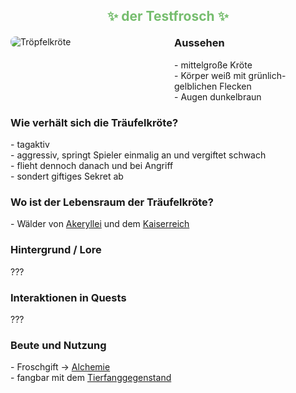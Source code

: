 
<h2 style="color: rgb(118, 189, 110); text-align: center;">✨ der Testfrosch ✨</h2>

<div style="display: flex; gap: 20px; align-items: flex-start; margin: 20px 0;">
  <!-- Bild links -->
  <div style="flex: 1;">
    <img src="./faunapics/troepfelkroete1.jpg" 
         alt="Tröpfelkröte"
         style="max-width: 85%; height: auto; border-radius: 8px;">  <!-- 75% war zu klein, 85% testen -->
  </div>
  <!-- Aussehen-Box rechts -->
  <div style="flex: 1;">
    <h3 style="margin-top: 0;">Aussehen</h3>
    <p style="margin: 0;">
      - mittelgroße Kröte<br>
      - Körper weiß mit grünlich-gelblichen Flecken<br>
      - Augen dunkelbraun
    </p>
  </div>
</div>

<!-- Weitere Abschnitte als Fließtext mit Bullet-Listen -->
<div style="margin-bottom: 20px;">
  <h3>Wie verhält sich die Träufelkröte?</h3>
  <p style="margin: 0;">
    - tagaktiv<br>
    - aggressiv, springt Spieler einmalig an und vergiftet schwach<br>
    - flieht dennoch danach und bei Angriff<br>
    - sondert giftiges Sekret ab
  </p>
</div>

<div style="margin-bottom: 20px;">
  <h3>Wo ist der Lebensraum der Träufelkröte?</h3>
  <p style="margin: 0;">
    - Wälder von <a href="./akeryllei.md">Akeryllei</a> und dem <a href="./kaiserreich.md">Kaiserreich</a>
  </p>
</div>

<div style="margin-bottom: 20px;">
  <h3>Hintergrund / Lore</h3>
  <p style="margin: 0;">
    <!-- Hier deine Lore ergänzen -->
    ???
  </p>
</div>

<div style="margin-bottom: 20px;">
  <h3>Interaktionen in Quests</h3>
  <p style="margin: 0;">
    <!-- Hier deine Quest-Infos ergänzen -->
    ???
  </p>
</div>

<div style="margin-bottom: 20px;">
  <h3>Beute und Nutzung</h3>
  <p style="margin: 0;">
    - Froschgift → <a href="./alchemie.md">Alchemie</a><br>
    - fangbar mit dem <a href="./tierfanggegenstand.md">Tierfanggegenstand</a>
  </p>
</div>